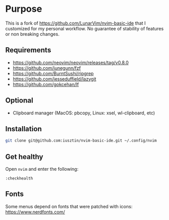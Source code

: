 # Purpose

This is a fork of https://github.com/LunarVim/nvim-basic-ide that I customized for my personal workflow.
No guarantee of stability of features or non breaking changes.

## Requirements

- https://github.com/neovim/neovim/releases/tag/v0.8.0
- https://github.com/junegunn/fzf
- https://github.com/BurntSushi/ripgrep
- https://github.com/jesseduffield/lazygit
- https://github.com/gokcehan/lf

## Optional

- Clipboard manager (MacOS: pbcopy, Linux: xsel, wl-clipboard, etc)

## Installation


```sh
git clone git@github.com:iusztin/nvim-basic-ide.git ~/.config/nvim
```

## Get healthy

Open `nvim` and enter the following:

```
:checkhealth
```

## Fonts

Some menus depend on fonts that were patched with icons: https://www.nerdfonts.com/
